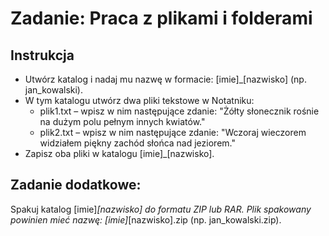 # Zadanie: Praca z plikami i folderami

## Instrukcja

- Utwórz katalog i nadaj mu nazwę w formacie: [imie]_[nazwisko] (np. jan_kowalski).
- W tym katalogu utwórz dwa pliki tekstowe w Notatniku:
   - plik1.txt – wpisz w nim następujące zdanie:
    "Żółty słonecznik rośnie na dużym polu pełnym innych kwiatów."
   - plik2.txt – wpisz w nim następujące zdanie:
    "Wczoraj wieczorem widziałem piękny zachód słońca nad jeziorem."
- Zapisz oba pliki w katalogu [imie]_[nazwisko].

## Zadanie dodatkowe:

Spakuj katalog [imie]_[nazwisko] do formatu ZIP lub RAR.
Plik spakowany powinien mieć nazwę: [imie]_[nazwisko].zip (np. jan_kowalski.zip).